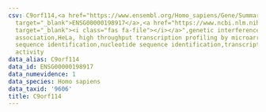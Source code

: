 ```yaml
---
csv: C9orf114,<a href="https://www.ensembl.org/Homo_sapiens/Gene/Summary?db=core;g=ENSG00000198917"
  target="_blank">ENSG00000198917</a>,<a href="https://www.ncbi.nlm.nih.gov/pubmed/17216044"
  target="_blank"><i class="fas fa-file"></i></a>",genetic interference,functional
  association,HeLa, high throughput transcription profiling by microarray,nucleotide
  sequence identification,nucleotide sequence identification,transcriptional regulation,up-regulates
  activity
data_alias: C9orf114
data_id: ENSG00000198917
data_numevidence: 1
data_species: Homo sapiens
data_taxid: '9606'
title: C9orf114
---
```

